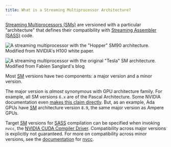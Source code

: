 ```yaml
---
title: What is a Streaming Multiprocessor Architecture?
---
```


[Streaming Multiprocessors (SMs)](/device-hardware/streaming-multiprocessor)
are versioned with a particular "architecture" that defines their compatibility
with
[Streaming Assembler (SASS)](/device-software/streaming-assembler)
code.

![A streaming multiprocessor with the "Hopper" SM90 architecture. Modified from NVIDIA's [H100 white paper](https://resources.nvidia.com/en-us-tensor-core).](https://modal-cdn.com/gpu-glossary/terminal-gh100-sm.svg)

![A streaming multiprocessor with the original "Tesla" SM architecture. Modified from [Fabien Sanglard's blog](https://fabiensanglard.net/cuda)](https://modal-cdn.com/gpu-glossary/terminal-tesla-sm.svg)

Most [SM](/device-hardware/streaming-multiprocessor) versions have
two components: a major version and a minor version.

The major version is _almost_ synonymous with GPU architecture family. For
example, all SM versions `6.x` are of the Pascal Architecture. Some NVIDIA
documentation even
[makes this claim directly](https://docs.nvidia.com/cuda/ptx-writers-guide-to-interoperability/index.html).
But, as an example, Ada GPUs have
[SM](/device-hardware/streaming-multiprocessor) architecture
version `8.9`, the same major version as Ampere GPUs.

Target [SM](/device-hardware/streaming-multiprocessor) versions for
[SASS](/device-software/streaming-assembler) compilation can be
specified when invoking `nvcc`, the
[NVIDIA CUDA Compiler Driver](/host-software/nvcc). Compatibility
across major versions is explicitly not guaranteed. For more on compatibility
across minor versions, see the
[documentation](https://docs.nvidia.com/cuda/cuda-compiler-driver-nvcc/index.html#gpu-feature-list)
for [nvcc](/host-software/nvcc).
